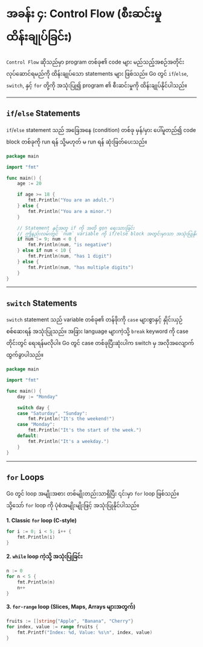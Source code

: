 # အခန်း ၄: Control Flow (စီးဆင်းမှု ထိန်းချုပ်ခြင်း)

`Control Flow` ဆိုသည်မှာ program တစ်ခု၏ code များ မည်သည့်အစဉ်အတိုင်း လုပ်ဆောင်ရမည်ကို ထိန်းချုပ်သော statements များ ဖြစ်သည်။ Go တွင် `if`/`else`, `switch`, နှင့် `for` တို့ကို အသုံးပြု၍ program ၏ စီးဆင်းမှုကို ထိန်းချုပ်နိုင်ပါသည်။

---

## `if`/`else` Statements

`if`/`else` statement သည် အခြေအနေ (condition) တစ်ခု မှန်/မှား ပေါ်မူတည်၍ code block တစ်ခုကို run ရန် သို့မဟုတ် မ run ရန် ဆုံးဖြတ်ပေးသည်။

```go
package main

import "fmt"

func main() {
    age := 20

    if age >= 18 {
        fmt.Println("You are an adult.")
    } else {
        fmt.Println("You are a minor.")
    }

    // Statement နှင့်အတူ if ကို အတို gọn ရေးသားခြင်း
    // ဤနည်းလမ်းတွင် `num` variable ကို if/else block အတွင်းမှာသာ အသုံးပြုနိုင်သည်
    if num := 9; num < 0 {
        fmt.Println(num, "is negative")
    } else if num < 10 {
        fmt.Println(num, "has 1 digit")
    } else {
        fmt.Println(num, "has multiple digits")
    }
}
```

---

## `switch` Statements

`switch` statement သည် variable တစ်ခု၏ တန်ဖိုးကို `case` များစွာနှင့် နှိုင်းယှဉ်စစ်ဆေးရန် အသုံးပြုသည်။ အခြား language များကဲ့သို့ `break` keyword ကို case တိုင်းတွင် ရေးရန်မလိုပါ။ Go တွင် case တစ်ခုပြီးဆုံးပါက switch မှ အလိုအလျောက် ထွက်ခွာပါသည်။

```go
package main

import "fmt"

func main() {
    day := "Monday"

    switch day {
    case "Saturday", "Sunday":
        fmt.Println("It's the weekend!")
    case "Monday":
        fmt.Println("It's the start of the week.")
    default:
        fmt.Println("It's a weekday.")
    }
}
```

---

## `for` Loops

Go တွင် loop အမျိုးအစား တစ်မျိုးတည်းသာရှိပြီး ၎င်းမှာ `for` loop ဖြစ်သည်။ သို့သော် `for` loop ကို ပုံစံအမျိုးမျိုးဖြင့် အသုံးပြုနိုင်ပါသည်။

**1. Classic `for` loop (C-style)**

```go
for i := 0; i < 5; i++ {
    fmt.Println(i)
}
```

**2. `while` loop ကဲ့သို့ အသုံးပြုခြင်း**

```go
n := 0
for n < 5 {
    fmt.Println(n)
    n++
}
```

**3. `for-range` loop (Slices, Maps, Arrays များအတွက်)**

```go
fruits := []string{"Apple", "Banana", "Cherry"}
for index, value := range fruits {
    fmt.Printf("Index: %d, Value: %s\n", index, value)
}
```